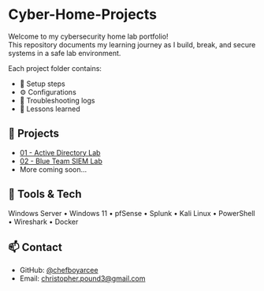 # Cyber-Home-Projects

Welcome to my cybersecurity home lab portfolio!  
This repository documents my learning journey as I build, break, and secure systems in a safe lab environment.

Each project folder contains:
- 🧱 Setup steps
- ⚙️ Configurations
- 🧩 Troubleshooting logs
- 🧠 Lessons learned

## 📂 Projects
- [01 - Active Directory Lab](./01-ActiveDirectory-Lab/LAB.md)
- [02 - Blue Team SIEM Lab](./02-BlueTeam-SIEM-Lab/LAB.md)
- More coming soon...

## 🧰 Tools & Tech
Windows Server • Windows 11 • pfSense • Splunk • Kali Linux • PowerShell • Wireshark • Docker

## 📫 Contact
- GitHub: [@chefboyarcee](https://github.com/chefboyarcee)
- Email: christopher.pound3@gmail.com